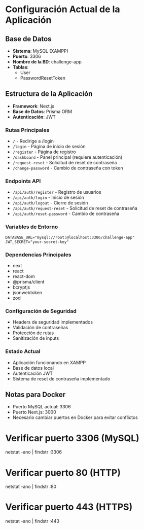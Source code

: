 # Configuración Actual de la Aplicación

## Base de Datos
- **Sistema**: MySQL (XAMPP)
- **Puerto**: 3306
- **Nombre de la BD**: challenge-app
- **Tablas**:
  - User
  - PasswordResetToken

## Estructura de la Aplicación
- **Framework**: Next.js
- **Base de Datos**: Prisma ORM
- **Autenticación**: JWT

### Rutas Principales
- `/` - Redirige a /login
- `/login` - Página de inicio de sesión
- `/register` - Página de registro
- `/dashboard` - Panel principal (requiere autenticación)
- `/request-reset` - Solicitud de reset de contraseña
- `/change-password` - Cambio de contraseña con token

### Endpoints API
- `/api/auth/register` - Registro de usuarios
- `/api/auth/login` - Inicio de sesión
- `/api/auth/logout` - Cierre de sesión
- `/api/auth/request-reset` - Solicitud de reset de contraseña
- `/api/auth/reset-password` - Cambio de contraseña

### Variables de Entorno
```
DATABASE_URL="mysql://root:@localhost:3306/challenge-app"
JWT_SECRET="your-secret-key"
```

### Dependencias Principales
- next
- react
- react-dom
- @prisma/client
- bcryptjs
- jsonwebtoken
- zod

### Configuración de Seguridad
- Headers de seguridad implementados
- Validación de contraseñas
- Protección de rutas
- Sanitización de inputs

### Estado Actual
- Aplicación funcionando en XAMPP
- Base de datos local
- Autenticación JWT
- Sistema de reset de contraseña implementado

## Notas para Docker
- Puerto MySQL actual: 3306
- Puerto Next.js: 3000
- Necesario cambiar puertos en Docker para evitar conflictos 

# Verificar puerto 3306 (MySQL)
netstat -ano | findstr :3306

# Verificar puerto 80 (HTTP)
netstat -ano | findstr :80

# Verificar puerto 443 (HTTPS)
netstat -ano | findstr :443 